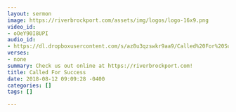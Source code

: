 ```yaml
---
layout: sermon
image: https://riverbrockport.com/assets/img/logos/logo-16x9.png
video_id:
- oOeY90I8UPI
audio_id:
- https://dl.dropboxusercontent.com/s/az8u3qzswkr9aa9/Called%20For%20Success.mp3?dl=0
verses:
- none
summary: Check us out online at https://riverbrockport.com!
title: Called For Success
date: 2018-08-12 09:09:28 -0400
categories: []
tags: []

---
```

